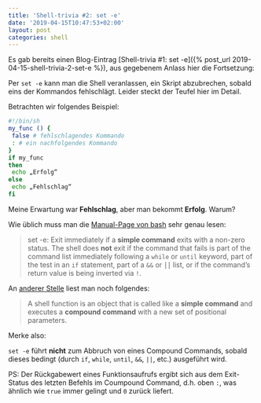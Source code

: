 ```yaml
---
title: 'Shell-trivia #2: set -e'
date: '2019-04-15T10:47:53+02:00'
layout: post
categories: shell
---
```


Es gab bereits einen Blog-Eintrag [Shell-trivia #1: set -e]({% post_url 2019-04-15-shell-trivia-2-set-e %}), aus gegebenem Anlass hier die Fortsetzung:

Per `set -e` kann man die Shell veranlassen, ein Skript abzubrechen, sobald eins der Kommandos fehlschlägt. Leider steckt der Teufel hier im Detail.

Betrachten wir folgendes Beispiel:
```bash
#!/bin/sh
my_func () {
 false # fehlschlagendes Kommando
 : # ein nachfolgendes Kommando
}
if my_func
then
 echo „Erfolg“
else
 echo „Fehlschlag“
fi
```

Meine Erwartung war **Fehlschlag**, aber man bekommt **Erfolg**.
Warum?

Wie üblich muss man die [Manual-Page von bash](https://manpages.debian.org/stretch/bash/bash.1.en.html#Shell_Function_Definitions) sehr genau lesen:

> set -e: Exit immediately if a **simple command** exits with a non-zero status. The shell does **not** exit if the command that fails is part of the command list immediately following a `while` or `until` keyword, part of the test in an `if` statement, part of a `&&` or `⎪⎪` list, or if the command’s return value is being inverted via `!`.

An [anderer Stelle](https://manpages.debian.org/stretch/bash/bash.1.en.html#Compound_Commands) liest man noch folgendes:

> A shell function is an object that is called like a **simple command** and executes a **compound command** with a new set of positional parameters.

Merke also:

`set -e` führt **nicht** zum Abbruch von eines Compound Commands, sobald dieses bedingt (durch `if`, `while`, `until`, `&&`, `||`, etc.) ausgeführt wird.

PS: Der Rückgabewert eines Funktionsaufrufs ergibt sich aus dem Exit-Status des letzten Befehls im Coumpound Command, d.h. oben `:`, was ähnlich wie `true` immer gelingt und `0` zurück liefert.

